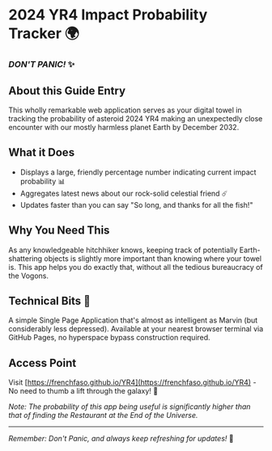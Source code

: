 # 2024 YR4 Impact Probability Tracker 🌍
### _DON'T PANIC!_ ✨

## About this Guide Entry
This wholly remarkable web application serves as your digital towel in tracking the probability of asteroid 2024 YR4 making an unexpectedly close encounter with our mostly harmless planet Earth by December 2032.

## What it Does
- Displays a large, friendly percentage number indicating current impact probability 📊
- Aggregates latest news about our rock-solid celestial friend ☄️
- Updates faster than you can say "So long, and thanks for all the fish!"

## Why You Need This
As any knowledgeable hitchhiker knows, keeping track of potentially Earth-shattering objects is slightly more important than knowing where your towel is. This app helps you do exactly that, without all the tedious bureaucracy of the Vogons.

## Technical Bits 🤖
A simple Single Page Application that's almost as intelligent as Marvin (but considerably less depressed). Available at your nearest browser terminal via GitHub Pages, no hyperspace bypass construction required.

## Access Point
Visit [https://frenchfaso.github.io/YR4](https://frenchfaso.github.io/YR4) - No need to thumb a lift through the galaxy! 🚀

_Note: The probability of this app being useful is significantly higher than that of finding the Restaurant at the End of the Universe._

---
_Remember: Don't Panic, and always keep refreshing for updates!_ 👾